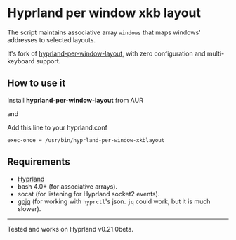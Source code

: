 # Hyprland per window xkb layout

The script maintains associative array `windows` that maps windows' addresses to selected layouts.

It's fork of [hyprland-per-window-layout](https://github.com/MahouShoujoMivutilde/hyprland-per-window-layout), with zero configuration and multi-keyboard support.

## How to use it

Install **hyprland-per-window-layout** from AUR

and

Add this line to your hyprland.conf

```
exec-once = /usr/bin/hyprland-per-window-xkblayout
```

## Requirements

* [Hyprland](https://github.com/hyprwm/Hyprland)
* bash 4.0+ (for associative arrays).
* socat (for listening for Hyprland socket2 events).
* [gojq](https://github.com/itchyny/gojq) (for working with `hyprctl`'s json. `jq` could work, but it is much slower).

-----

Tested and works on Hyprland v0.21.0beta.
